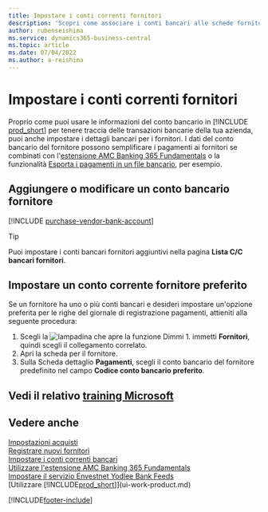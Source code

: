 ```yaml
---
title: Impostare i conti correnti fornitori
description: 'Scopri come associare i conti bancari alle schede fornitore in Business Central, incluse le informazioni di contatto, i codici SWIFT e IBAN.'
author: rubenseishima
ms.service: dynamics365-business-central
ms.topic: article
ms.date: 07/04/2022
ms.author: a-reishima
---
```

# Impostare i conti correnti fornitori

Proprio come puoi usare le informazioni del conto bancario in [!INCLUDE [prod_short](includes/prod_short.md)] per tenere traccia delle transazioni bancarie della tua azienda, puoi anche impostare i dettagli bancari per i fornitori. I dati del conto bancario del fornitore possono semplificare i pagamenti ai fornitori se combinati con l'[estensione AMC Banking 365 Fundamentals](ui-extensions-amc-banking.md) o la funzionalità [Esporta i pagamenti in un file bancario](finance-make-payments-with-bank-data-conversion-service-or-sepa-credit-transfer.md), per esempio.

## Aggiungere o modificare un conto bancario fornitore

[!INCLUDE [purchase-vendor-bank-account](includes/purchase-vendor-bank-account.md)]

> [!TIP]
> Puoi impostare i conti bancari fornitori aggiuntivi nella pagina **Lista C/C bancari fornitori**.

## Impostare un conto corrente fornitore preferito

Se un fornitore ha uno o più conti bancari e desideri impostare un'opzione preferita per le righe del giornale di registrazione pagamenti, attieniti alla seguente procedura:

1. Scegli la ![lampadina che apre la funzione Dimmi 1](media/ui-search/search_small.png "Dimmi cosa vuoi fare"). immetti **Fornitori**, quindi scegli il collegamento correlato.
2. Apri la scheda per il fornitore.
3. Sulla Scheda dettaglio **Pagamenti**, scegli il conto bancario del fornitore predefinito nel campo **Codice conto bancario preferito**.

## Vedi il relativo [training Microsoft](/training/modules/cash-management-dynamics-365-business-central/)

## Vedere anche

[Impostazioni acquisti](purchasing-setup-purchasing.md)  
[Registrare nuovi fornitori](purchasing-how-register-new-vendors.md)  
[Impostare i conti correnti bancari](bank-how-setup-bank-accounts.md)  
[Utilizzare l'estensione AMC Banking 365 Fundamentals](ui-extensions-amc-banking.md)  
[Impostare il servizio Envestnet Yodlee Bank Feeds](bank-how-setup-bank-statement-service.md)  
[Utilizzare [!INCLUDE[prod_short](includes/prod_short.md)]](ui-work-product.md)

[!INCLUDE[footer-include](includes/footer-banner.md)]
